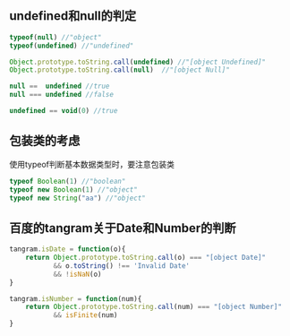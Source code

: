 ## undefined和null的判定
````js
typeof(null) //"object"
typeof(undefined) //"undefined"

Object.prototype.toString.call(undefined) //"[object Undefined]"
Object.prototype.toString.call(null)  //"[object Null]"

null ==  undefined //true
null === undefined //false

undefined == void(0) //true
````
## 包装类的考虑
使用typeof判断基本数据类型时，要注意包装类
````js
typeof Boolean(1) //"boolean"
typeof new Boolean(1) //"object"
typeof new String("aa") //"object"
````
## 百度的tangram关于Date和Number的判断
````js
tangram.isDate = function(o){
    return Object.prototype.toString.call(o) === "[object Date]"
           && o.toString() !== 'Invalid Date'
           && !isNaN(o)
}

tangram.isNumber = function(num){
    return Object.prototype.toString.call(num) === "[object Number]"
           && isFinite(num)
}
````